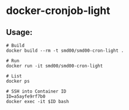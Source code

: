 # docker-cronjob-light

## Usage:
````
# Build
docker build --rm -t smd00/smd00-cron-light .

# Run
docker run -it smd00/smd00-cron-light

# List 
docker ps

# SSH into Container ID
ID=a5ayfe9rf7b0
docker exec -it $ID bash
````